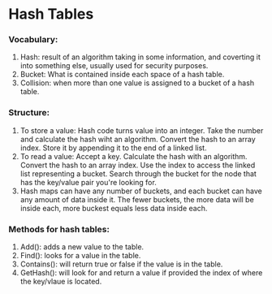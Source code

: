 # Hash Tables

### Vocabulary:
  1. Hash: result of an algorithm taking in some information, and coverting it into something else, usually used for security purposes.
  2. Bucket: What is contained inside each space of a hash table.
  3. Collision: when more than one value is assigned to a bucket of a hash table.
  
### Structure:
  1. To store a value: Hash code turns value into an integer. Take the number and calculate the hash wiht an algorithm. Convert the hash to an array index. Store it by appending it to the end of a linked list.
  2. To read a value: Accept a key. Calculate the hash with an algorithm. Convert the hash to an array index. Use the index to access the linked list representing a bucket. Search through the bucket for the node that has the key/value pair you're looking for. 
  3. Hash maps can have any number of buckets, and each bucket can have any amount of data inside it. The fewer buckets, the more data will be inside each, more buckest equals less data inside each. 
### Methods for hash tables:
  1. Add(): adds a new value to the table.
  2. Find(): looks for a value in the table. 
  3. Contains(): will return true or false if the value is in the table.
  4. GetHash(): will look for and return a value if provided the index of where the key/vlaue is located.
  
